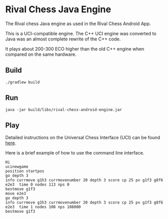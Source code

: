 Rival Chess Java Engine
=======================

The Rival chess Java engine as used in the Rival Chess Android App.

This is a UCI-compatible engine.  The C++ UCI engine was converted to Java was an almost complete rewrite of the C++ code. 

It plays about 200-300 ECO higher than the old C++ engine when compared on the same hardware.

## Build

    ./gradlew build
    
## Run
    java -jar build/libs/rival-chess-android-engine.jar
    
## Play

Detailed instructions on the Universal Chess Interface (UCI) can be found [here](http://wbec-ridderkerk.nl/html/UCIProtocol.html).

Here is a brief example of how to use the command line interface.

    Hi
    ucinewgame
    position startpos
    go depth 3
    info currmove g1h3 currmovenumber 20 depth 3 score cp 25 pv g1f3 g8f6 e2e3  time 0 nodes 113 nps 0
    bestmove g1f3
    move e2e3
    go depth 3
    info currmove g1h3 currmovenumber 20 depth 3 score cp 25 pv g1f3 g8f6 e2e3  time 1 nodes 108 nps 108000
    bestmove g1f3